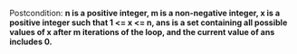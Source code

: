 Postcondition: **n is a positive integer, m is a non-negative integer, x is a positive integer such that 1 <= x <= n, ans is a set containing all possible values of x after m iterations of the loop, and the current value of ans includes 0.**